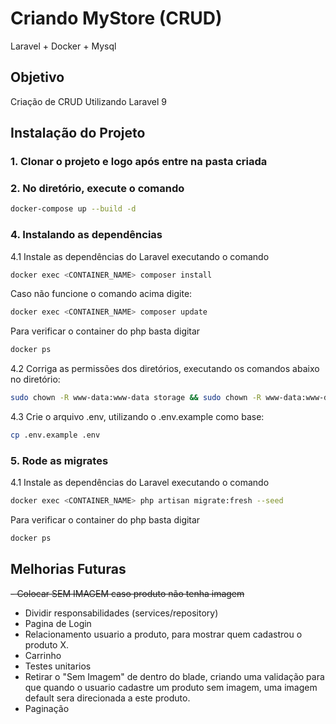 # Criando MyStore (CRUD)
Laravel + Docker + Mysql

## Objetivo
Criação de CRUD Utilizando Laravel 9

## Instalação do Projeto

### 1. Clonar o projeto e logo após entre na pasta criada

### 2. No diretório, execute o comando

```bash
docker-compose up --build -d
```


### 4. Instalando as dependências
4.1 Instale as dependências do Laravel executando o comando
```bash
docker exec <CONTAINER_NAME> composer install
```
Caso não funcione o comando acima digite:

```bash
docker exec <CONTAINER_NAME> composer update
```
Para verificar o container do php basta digitar

```bash
docker ps
```

4.2 Corriga as permissões dos diretórios, executando os comandos abaixo no diretório:

```bash
sudo chown -R www-data:www-data storage && sudo chown -R www-data:www-data bootstrap/cache
```

4.3 Crie o arquivo .env, utilizando o .env.example como base:

```bash
cp .env.example .env
```
### 5. Rode as migrates
4.1 Instale as dependências do Laravel executando o comando
```bash
docker exec <CONTAINER_NAME> php artisan migrate:fresh --seed
```

Para verificar o container do php basta digitar

```bash
docker ps
```
## Melhorias Futuras

~~- Colocar SEM IMAGEM caso produto não tenha imagem~~
- Dividir responsabilidades (services/repository)
- Pagina de Login
- Relacionamento usuario a produto, para mostrar quem cadastrou o produto X.
- Carrinho
- Testes unitarios
- Retirar o "Sem Imagem" de dentro do blade, criando uma validação para que quando o usuario cadastre um produto sem imagem, uma imagem default sera direcionada a este produto.
- Paginação
